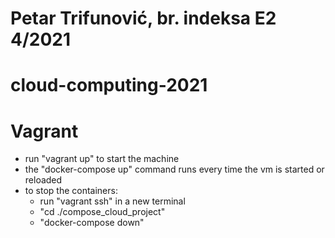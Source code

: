 # Petar Trifunović, br. indeksa E2 4/2021
# cloud-computing-2021


# Vagrant
- run "vagrant up" to start the machine
- the "docker-compose up" command runs every time the vm is started or reloaded
- to stop the containers:
    - run "vagrant ssh" in a new terminal
    - "cd ./compose_cloud_project"
    - "docker-compose down"